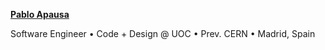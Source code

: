 <a href="https://apausa.dev" target="_blank" rel="noreferrer">**Pablo Apausa**</a>

Software Engineer • Code + Design @ UOC • Prev. CERN • Madrid, Spain
